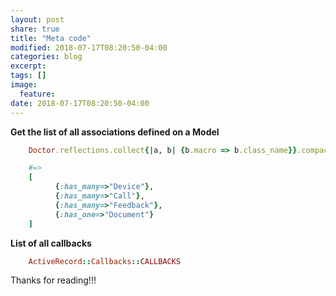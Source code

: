 ```yaml
---
layout: post
share: true
title: "Meta code"
modified: 2018-07-17T08:20:50-04:00
categories: blog
excerpt:
tags: []
image:
  feature:
date: 2018-07-17T08:20:50-04:00
---
```



**Get the list of all associations defined on a Model**

```ruby
 	Doctor.reflections.collect{|a, b| {b.macro => b.class_name}}.compact

	#=>
	[
		  {:has_many=>"Device"}, 
		  {:has_many=>"Call"}, 
		  {:has_many=>"Feedback"}, 
		  {:has_one=>"Document"}
	]
```

**List of all callbacks**

```ruby
	ActiveRecord::Callbacks::CALLBACKS
```


Thanks for reading!!!
